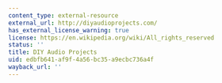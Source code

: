 ```yaml
---
content_type: external-resource
external_url: http://diyaudioprojects.com/
has_external_license_warning: true
license: https://en.wikipedia.org/wiki/All_rights_reserved
status: ''
title: DIY Audio Projects
uid: edbfb641-af9f-4a56-bc35-a9ecbc736a4f
wayback_url: ''
---
```


